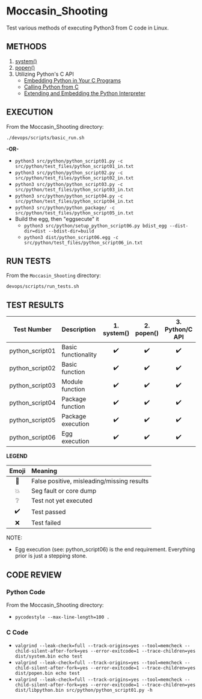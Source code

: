 # Moccasin_Shooting
Test various methods of executing Python3 from C code in Linux.

## METHODS

1. [system()](http://man7.org/linux/man-pages/man3/system.3.html)
2. [popen()](http://man7.org/linux/man-pages/man3/popen.3.html)
3. Utilizing Python's C API
    * [Embedding Python in Your C Programs](https://www.linuxjournal.com/article/8497)
    * [Calling Python from C](https://www.geeksforgeeks.org/calling-python-from-c-set-1/)
    * [Extending and Embedding the Python Interpreter](https://docs.python.org/3/extending/)

## EXECUTION

From the Moccasin_Shooting directory:

`./devops/scripts/basic_run.sh`

**-OR-**

* `python3 src/python/python_script01.py -c src/python/test_files/python_script01_in.txt`
* `python3 src/python/python_script02.py -c src/python/test_files/python_script02_in.txt`
* `python3 src/python/python_script03.py -c src/python/test_files/python_script03_in.txt`
* `python3 src/python/python_script04.py -c src/python/test_files/python_script04_in.txt`
* `python3 src/python/python_package/ -c src/python/test_files/python_script05_in.txt`
* Build the egg, then "eggsecute" it
	* `python3 src/python/setup_python_script06.py bdist_egg --dist-dir=dist --bdist-dir=build`
	* `python3 dist/python_script06.egg -c src/python/test_files/python_script06_in.txt`

## RUN TESTS

From the `Moccasin_Shooting` directory:

`devops/scripts/run_tests.sh`

## TEST RESULTS

| Test Number     | Description         | 1. system()        | 2. popen()         | 3. Python/C API    |
| :-------------: | :------------------ | :----------------: | :----------------: | :----------------: |
| python_script01 | Basic functionality | :heavy_check_mark: | :heavy_check_mark: | :heavy_check_mark: |
| python_script02 | Basic function      | :heavy_check_mark: | :heavy_check_mark: | :heavy_check_mark: |
| python_script03 | Module function     | :heavy_check_mark: | :heavy_check_mark: | :heavy_check_mark: |
| python_script04 | Package function    | :heavy_check_mark: | :heavy_check_mark: | :heavy_check_mark: |
| python_script05 | Package execution   | :heavy_check_mark: | :heavy_check_mark: | :heavy_check_mark: |
| python_script06 | Egg execution       | :heavy_check_mark: | :heavy_check_mark: | :heavy_check_mark: |

**LEGEND**

| Emoji              | Meaning                                    |
| :----------------: | :----------------------------------------- |
| :anger:            | False positive, misleading/missing results |
| :boom:             | Seg fault or core dump                     |
| :grey_question:    | Test not yet executed                      |
| :heavy_check_mark: | Test passed                                |
| :x:                | Test failed                                |

NOTE:
- Egg execution (see: python_script06) is the end requirement.  Everything prior is just a stepping stone.

## CODE REVIEW

### Python Code

From the Moccasin_Shooting directory:

* `pycodestyle --max-line-length=100 .`

### C Code

* `valgrind --leak-check=full --track-origins=yes --tool=memcheck --child-silent-after-fork=yes --error-exitcode=1 --trace-children=yes dist/system.bin echo test`
* `valgrind --leak-check=full --track-origins=yes --tool=memcheck --child-silent-after-fork=yes --error-exitcode=1 --trace-children=yes dist/popen.bin echo test`
* `valgrind --leak-check=full --track-origins=yes --tool=memcheck --child-silent-after-fork=yes --error-exitcode=1 --trace-children=yes dist/libpython.bin src/python/python_script01.py -h`
